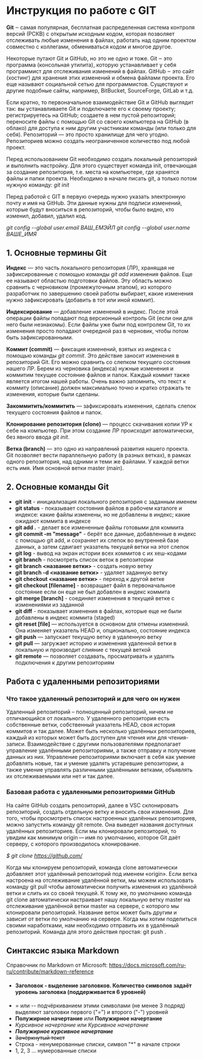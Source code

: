 # Инструкция по работе с GIT

__Git__ ‒ самая популярная, бесплатная распределенная cистема контроля версий (РСКВ) с открытым исходным кодом, которая позволяет отслеживать любые изменения в файлах, работать над одним проектом совместно с коллегами, обмениваться кодом и многое другое.

Некоторые путают Git и GitHub, но это не одно и тоже. Git ‒ это программа (консольная утилита), которую устанавливает у себя программист для отслеживания изменений в файлах. GitHub ‒ это сайт (хостинг) для хранения этих изменений и обмена файлами проекта. Его еще называют социальной сетью для программистов. Существуют и другие подобные сайты, например, BitBucket, SourceForge, GitLab и т.д.

Если кратно, то первоначальное взаимодействие Git и GitHub выглядит так: вы устанавливаете Git и подключаете его к своему проекту; регистрируетесь на GitHub; создаете в нем пустой репозиторий; переносите файлы с помощью Git со своего компьютера на GitHub (в облако) для доступа к ним другим участникам команды (или только для себя). Репозиторий — это просто хранилище для чего угодно. Репозиториев можно создать неограниченное количество под любой проект.

Перед использованием Git необходимо создать локальный репозиторий и выполнить настройку. Для этого существует команда init, отвечающая за создание репозитория, т.е. места на компьютере, где хранятся файлы и папки проекта. Необходимо в начале писать git, а только потом нужную команду: *git init*

Перед работой с GIT в первую очередь нужно указать электронную почту и имя на GitHub. Эти данные нужны для подписи изменений, которые будут вноситься в репозиторий, чтобы было видно, кто изменил, добавил, удалил код.

*git config --global user.email ВАШ_ЕМЭЙЛ*
*git config --global user.name ВАШЕ_ИМЯ*

## 1. Основные термины Git

**Индекс** — это часть локального репозитория (ЛР), хранящая не зафиксированные с помощью команды *git add* изменения файлов. Еще ее называют областью подготовки файлов. Эту область можно сравнить с черновиком (промежуточным этапом), из которого разработчик по завершению своей работы выбирает, какие изменения нужно зафиксировать (добавить в тот или иной коммит).

**Индексирование** — добавление изменений в индекс. После этой операции файлы попадают под версионный контроль Git (если они для него были незнакомы). Если файлы уже были под контролем Git, то их изменения просто попадают очередной раз в черновик, чтобы потом быть зафиксированными.

**Коммит (commit)** — фиксация изменений, взятых из индекса с помощью команды *git commit*. Это действие заносит изменения в репозиторий Git. Его можно сравнить со слепком текущего состояния нашего ЛР. Берем из черновика (индекса) нужные изменения и коммитим текущее состояние файлов и папок. Каждый коммит также является итогом нашей работы.
Очень важно запомнить, что текст к коммиту (описание) должен максимально точно и кратко отражать те изменения, которые были сделаны.

**Закоммитить/коммитить** — зафиксировать изменения, сделать слепок текущего состояния файлов и папок.

**Клонирование репозитория (clone)** — процесс скачивания копии УР к себе на компьютер. При этом создание ЛР происходит автоматически, без явного ввода *git init*.

**Ветка (branch)** — это одно из направлений развития нашего проекта. Git позволяет вести параллельную работу (в разных ветках), в рамках одного репозитория, над одними и теми же файлами. У каждой ветки есть имя. Имя основной ветки master (main).

## 2. Основные команды Git

+ **git init** - инициализация локального репозитория с заданным именем
+ **git status** - показывает состояния файлов в рабочем каталоге и индексе: какие файлы изменены, но не добавлены в индекс; какие ожидают коммита в индексе
+ **git add .** - делает все измененные файлы готовыми для коммита
+ **git commit -m "message"** - берёт все данные, добавленные в индекс с помощью git add, и сохраняет их слепок во внутренней базе данных, а затем сдвигает указатель текущей ветки на этот слепок
+ **git log** - вывод на экран истории всех коммитов с их хеш-кодами
+ **git branch** - посмотреть список веток в репозитории
+ **git branch <название ветки>** - создать новую ветку
+ **git branch -d <название ветки>** - удаляет заданную ветку
+ **git checkout <название ветки>** - переход к другой ветке
+ **git checkout [filename]** - возвращает файл в первоначальное состояние если он еще не был добавлен в индекс коммита
+ **git merge [branch]** - соединяет изменения в текущей ветке с изменениями из заданной
+ **git diff** - показывает изменения в файлах, которые еще не были добавлены в индекс коммита (staged)
+ **git reset [file]** — используется в основном для отмены изменений. Она изменяет указатель HEAD и, опционально, состояние индекса
+ **git push** — запускает текущую ветку в удаленную ветку
+ **git pull** — загружает историю и изменения удаленной ветки в локальную и производит слияние с текущей веткой
+ **git remote** — позволяет создавать, просматривать и удалять подключения к другим репозиториям

## Работа с удаленными репозиториями

### Что такое удаленный репозиторий и для чего он нужен

Удаленный репозиторий – полноценный репозиторий, ничем не отличающийся от локального. У удаленного репозитория есть собственные ветки, собственный указатель HEAD, своя история коммитов и так далее. Может быть несколько удалённых репозиториев, каждый из которых может быть доступен для чтения или для чтения-записи. Взаимодействие с другими пользователями предполагает управление удалёнными репозиториями, а также отправку и получение данных из них. Управление репозиториями включает в себя как умение добавлять новые, так и умение удалять устаревшие репозитории, а также умение управлять различными удалёнными ветками, объявлять их отслеживаемыми или нет и так далее.

### Базовая работа с удаленными репозиториями GitHub

На сайте GitHub создать репозиторий, далее в VSC склонировать репозиторий, создать отдельную ветку и вносить свои изменения.
Для того, чтобы просмотреть список настроенных удалённых репозиториев, можно запустить команду git remote. Она выведет названия доступных удалённых репозиториев. Если мы клонировали репозиторий, то увидим как минимум origin — имя по умолчанию, которое Git даёт серверу, с которого производилось клонирование.

*$ git clone https://github.com/*

Когда мы клонируем репозиторий, команда clone автоматически добавляет этот удалённый репозиторий под именем «origin».
Если ветка настроена на отслеживание удалённой ветки, мы можем использовать команду git pull чтобы автоматически получить изменения из удалённой ветки и слить их со своей текущей. К тому же, по умолчанию команда git clone автоматически настраивает нашу локальную ветку master на отслеживание удалённой ветки master на сервере, с которого мы клонировали репозиторий. Название веток может быть другим и зависит от ветки по умолчанию на сервере.
Когда мы хотим поделиться своими наработками, нам необходимо отправить их в удалённый репозиторий. Команда для этого действия простая: git push <remote-name> <branch-name>.

## Синтаксис языка Markdown

Справочник по Markdown от Microsoft: https://docs.microsoft.com/ru-ru/contribute/markdown-reference

* #### Заголовок - выделение заголовков. Количество символов задаёт уровень заголовка (поддерживается 6 уровней)
* = или -- подчёркиванием этими символами (не менее 3 подряд) выделяют заголовки первого ("=") и второго ("-") уровней
* **Полужирное начертание** или __Полужирное начертание__	
* *Курсивное начертание* или _Курсивное начертание_
* ***Полужирное курсивное начертание***
* ~~Зачёркнутый текст~~
* Строка - ненумерованные списки, символ "*" в начале строки
* 1, 2, 3 ... нумерованные списки